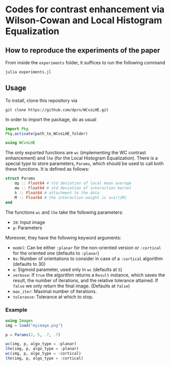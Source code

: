 # Codes for contrast enhancement via Wilson-Cowan and Local Histogram Equalization

## How to reproduce the experiments of the paper

From inside the `experiments` folder, it suffices to run the following command

```sh
julia experiments.jl
```

## Usage

To install, clone this repository via
```
git clone https://github.com/dprn/WCvsLHE.git
```

In order to import the package, do as usual

```julia
import Pkg
Pkg.activate(path_to_WCvsLHE_folder)

using WCvsLHE
```

The only exported functions are `wc` (implementing the WC contrast enhancement) and `lhe` (for the Local Histogram Equalization). There is a special type to store parameters, `Params`, which should be used to call both these functions. It is defined as follows:

```julia
struct Params
    σμ :: Float64 # std deviation of local mean average
    σw :: Float64 # std deviation of interaction kernel
    λ :: Float64 # attachment to the data
    M :: Float64 # the interaction weight is ν=1/(2M)
end
```

The functions `wc` and `lhe` take the following parameters:

- `I0`:	Input image
- `p`: Parameters

Moreover, they have the following keyword arguments:

- `model`: Can be either `:planar` for the non-oriented version or `:cortical` for the oriented one (defaults to `:planar`)
- `θs`: Number of orientations to consider in case of a `:cortical` algorithm (defaults to 30)
- `α`: Sigmoid parameter, used only in `wc` (defaults at `5`)
- `verbose`: If `true` the algorithm returns a `Result` instance, which saves the result, the number of iterations, and the relative tolerance attained. If `false` we only return the final image. (Defaults at `false`)
- `max_iter`: Maximal number of iterations.
- `tolerance`: Tolerance at which to stop.

### Example

```julia
using Images
img = load("myimage.png")

p = Params(2, 5, .7, .7)

wc(img, p, algo_type = :planar)
lhe(img, p, algo_type = :planar)
wc(img, p, algo_type = :cortical)
lhe(img, p, algo_type = :cortical)
```

